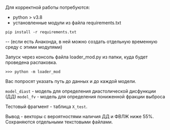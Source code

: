 Для корректной работы потребуются:

- python > v3.8
- установленные модули из файла requirements.txt

```
pip install -r requirements.txt
```

-- (если есть Анаконда, в ней можно создать отдельную временную среду с этими модулями)

Запуск через консоль файла loader_mod.py из папки, куда будет проведена распаковка.

```
>>> python -m loader_mod
```

Вас попросят указать путь до данных и до каждой модели.

`model_diast` - модель для определения диастолической дисфункции (ДД) 
`model_fv` - модель для определения пониженной фракции выброса

Тестовый фрагмент - таблица `X_test`. 

Вывод - векторы с вероятностями наличия ДД и ФВЛЖ ниже 55%. Сохраняются отдельными текстовыми файлами.
